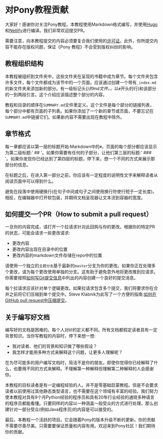<!-- # Contributing to the Pony tutorial -->
# 对Pony教程贡献

<!-- Hi there! Thanks for your interest in contributing to the Pony Tutorial. The book is being developed in Markdown and built using [Hugo](https://gohugo.io/) and [Netlify](https://www.netlify.com/). We welcome external contributors. In fact, we encourage them. -->
大家好！感谢你对关注Pony教程。本教程使用Markdown格式编写，并使用[Hugo](https://gohugo.io/)和[Netlify](https://www.netlify.com/)进行编译。我们非常欢迎提交PR。

<!-- Please note, that by submitting any content to the Pony Tutorial book you are agreeing that it can be licensed under our [license](LICENSE.md). Furthermore, you are testifying that you own the copyright to the submitted content and indemnify Pony Tutorial from any copyright claim that might result from your not being the authorized copyright holder. -->
需要注意，向本教程提交的内容必须要复合我们使用的[许可证](license.md)。此外，你所提交内容不能存在版权问题，保证《Pony 教程》不会受到版权纠纷的影响。

<!-- ## How the tutorial is organized -->
## 教程组织结构

<!-- The tutorial is organized into folders, which become sections in the rendered book. Each folder contains a number of files, which each become a page within the section. New sections should be added by creating a new folder with an `index.md` file that has a level-one Markdown header (_i.e._, a line starting with `#`) and an introductory paragraph or two for the section. This introduction should describe the contents of the entire section. -->
本教程被组织到文件夹中，这些文件夹在呈现的书籍中成为章节。每个文件夹包含许多文件，每个文件都成为该节中的一个页面。应该通过创建一个带有`_index.md`的新文件夹来添加新的部分。有一级标记头(_)的md文件。_，以`#`开头的行)和该部分的一到两段引言。这个介绍应该描述整个部分的内容。

<!-- The ordering of the tutorial as well as the Table of Contents is handled by the `SUMMARY.md` file. This file is a list of links to each section, with sub-lists for pages within each section. If you add a new section or page, don't forget to link to them in the `SUMMARY.md` file or they won't appear in the final book. -->
教程和目录的顺序在`SUMMARY.md`文件里定义。这个文件是每个部分的链接列表，每个部分中都有页面的子列表。如果你添加了一个新的章节或页面，不要忘记在`SUMMARY.md`中链接它们。如果新内容不需要出现在教程中除外。

<!-- ## How to format chapters -->
## 章节格式

<!-- Each chapter should start with the title of the chapter as a level one header: `#` in Markdown. Each section of the page should appear as a second level heading: `##`. If you need to have any subsections, make them a third level heading: `###`. If you find yourself reaching for a forth level heading, stop and figure out a different way to present the info in that section. -->
每一章都应该以第一层的标题开始:Markdown中的`#`。页面的每个部分都应该显示为第二级标题:' ## '。如果你需要有任何的子部分，让他们第三层的标题:' ### '。如果你发现你已经达到了第四层的标题，停下来，想一个不同的方式来展示那部分的信息。

<!-- After the title, before diving into your first section, you should have some level of expository text that explains what the reader can expect to get out of reading the page. -->
在标题之后，在进入第一部分之前，你应该有一定程度的说明性文字来解释读者从阅读页面中可以得到什么。

<!-- Avoid hard-wrapping lines within paragraphs (using line breaks in the middle of or between sentences to make lines shorter than a certain length). Instead, turn on soft-wrapping in your editor and expect the documentation renderer to let the text flow to the width of the container. -->
避免在段落中使用硬换行(在句子中间或句子之间使用换行符使行短于一定长度)。相反，在编辑器中打开软包装，并期待文档呈现器让文本流到容器的宽度。

<!-- ## How to submit a pull request -->
## 如何提交一个PR（How to submit a pull request）

<!-- Once your content is done, please open a pull request against this repo with your changes. Based on the state of your particular PR, a number of requests for change might be requested: -->
一旦你的内容完成，请打开一个拉请求针对此回购与你的更改。根据你的特定PR的状态，可能会请求一些更改请求:

<!-- * Changes to the content -->
<!-- * Change to where the content appears in the Table of Contents -->
<!-- * Change to where the markdown file for the content is stored in the repo -->
* 更改内容
* 更改内容出现在目录中的位置
* 更改内容的markdown文件存储在repo中的位置

<!-- Please use a separate "topic branch" based off of the latest `master` branch for your change. If you are working on multiple changes, please use separate branches for each. This helps to avoid accidentally pushing changes to your pull request. We request that you create a good commit message as laid out in ["How to Write a Git Commit Message"](http://chris.beams.io/posts/git-commit/). -->
请使用一个独立的`主题分支`基于最新的`master`分支为你的更改。如果你正在处理多个更改，请为每个更改使用单独的分支。这有助于避免意外地将更改推到拉请求。你需要按照[如何写Git提交信息](http://chris.beams.io/posts/git-commit/)中列出的内容创建一个良好的提交消息。

<!-- Each pull request should be for a single logical change. If the pull request contains multiple commits, we'll ask you to squash them into a single commit before we merge. Steve Klabnik wrote a handy guide for that: [How to squash commits in a GitHub pull request](http://blog.steveklabnik.com/posts/2012-11-08-how-to-squash-commits-in-a-github-pull-request). -->
每个拉请求应该针对单个逻辑更改。如果拉请求包含多个提交，我们将要求你在合并之前将它们压缩到单个提交中。Steve Klabnik为此写了一个方便的指南:[如何在GitHub pull request中压缩提交](http://blog.steveklabnik.com/posts/2012-11-08-how-to-squash-commits-in-a-github-pull-request)。

<!-- ## On writing good documentation -->
## 关于编写好文档

<!-- Writing good documentation is hard. In the end, "good" is highly subjective. All documentation assumes knowledge on the part of the reader. When you are writing content for the tutorial, stop and consider: -->
编写好的文档是困难的。每个人对`好`的定义都不同。所有文档都假定读者具有一定背景知识。当你写教程的内容时，停下来想一想:

<!-- * What assumptions am I making about the reader, their background and their knowledge? -->
<!-- * How can I explain this in more than one way so a wider variety of people will understand it? -->
* 我对读者、他们的背景和知识做了哪些假设？
* 我怎样才能用多种方式来解释这个问题，让更多人理解呢？

<!-- When writing documentation for the widest possible audience, brevity is not your friend. Even if you feel you have already explained something, explain it in a different way. The person who didn't understand the first explanation but understood the second will thank you.  -->
在为尽可能多的用户编写文档时，简洁不是你的朋友。即使你觉得你已经解释了什么，也要用不同的方式来解释。不理解第一种解释但理解第二种解释的人会感谢你。

<!-- The target audience for this tutorial is anyone with a modicum of experience with another programming language. It isn't targetting people who have no programming experience. We don't assume that the reader has worked with a statically typed language before. We don't assume a wealth of experience in the field. We strive to make this tutorial as accessible to the programmer with 9 months of Python experience as it is to the polyglot programmer with 20 years of industry experience. It is acceptable to create content that targets a subset of the audience (for example Java programmers) so long as the same content is addressed in a fashion that covers the general audience as well. -->
本教程的目标读者是有一定编程经验的人。并不是零基础启蒙教程。但是不会要求读者以前使用过其他静态类型语言，也不需要在这个领域有丰富的经验。我们努力使本教程对具有9个月Python经验的程序员和具有20年行业经验的通晓多种语言的程序员都能看懂。只要同样的内容以一种涵盖一般受众的方式进行处理，那么创建针对一部分受众(例如Java程序员)的内容是可以接受的。

<!-- Lastly, this is a living document. It will grow, change and adapt. Your contributions don't have to be perfect. They should merely improve the overall usefulness and quality. Welcome to the community! We look forward to your contributions. -->
最后，本教程一个活跃的项目。它会随着Pony的版本升级不断的更新。你的贡献不需要尽善尽美。只需要要保证质量和内容有用。欢迎来到Pony社区！我们期待你的贡献。
